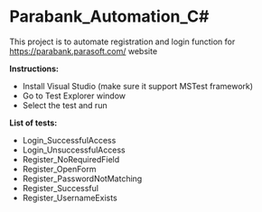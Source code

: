 # Parabank_Automation_C#
This project is to automate registration and login function for https://parabank.parasoft.com/ website


**Instructions:**
* Install Visual Studio (make sure it support MSTest framework)
* Go to Test Explorer window
* Select the test and run

**List of tests:**

* Login_SuccessfulAccess
* Login_UnsuccessfulAccess
* Register_NoRequiredField
* Register_OpenForm
* Register_PasswordNotMatching
* Register_Successful
* Register_UsernameExists
